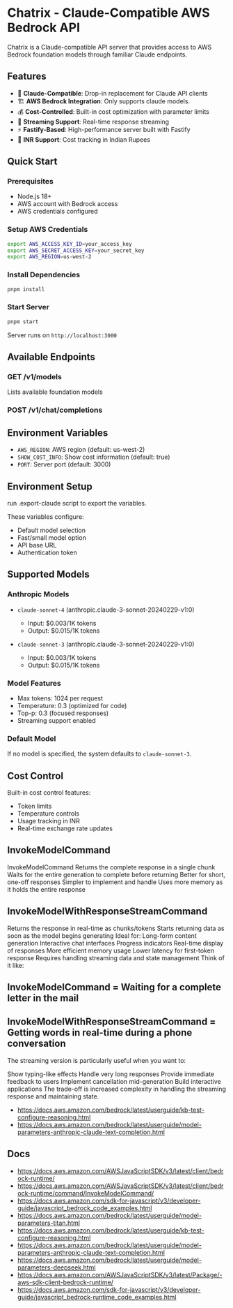 # Chatrix - Claude-Compatible AWS Bedrock API

Chatrix is a Claude-compatible API server that provides access to AWS Bedrock foundation models through familiar Claude endpoints.

## Features

- 🔌 **Claude-Compatible**: Drop-in replacement for Claude API clients
- 🏗️ **AWS Bedrock Integration**: Only supports claude models. 
- 💰 **Cost-Controlled**: Built-in cost optimization with parameter limits
- 🚀 **Streaming Support**: Real-time response streaming
- ⚡ **Fastify-Based**: High-performance server built with Fastify
- 💱 **INR Support**: Cost tracking in Indian Rupees

## Quick Start

### Prerequisites
- Node.js 18+
- AWS account with Bedrock access
- AWS credentials configured

### Setup AWS Credentials
```bash
export AWS_ACCESS_KEY_ID=your_access_key
export AWS_SECRET_ACCESS_KEY=your_secret_key
export AWS_REGION=us-west-2
```

### Install Dependencies
```bash
pnpm install
```

### Start Server
```bash
pnpm start
```
Server runs on `http://localhost:3000`

## Available Endpoints

### GET /v1/models
Lists available foundation models

### POST /v1/chat/completions

## Environment Variables

- `AWS_REGION`: AWS region (default: us-west-2)
- `SHOW_COST_INFO`: Show cost information (default: true)
- `PORT`: Server port (default: 3000)

## Environment Setup

run .export-claude script to export the variables.

These variables configure:
- Default model selection
- Fast/small model option
- API base URL
- Authentication token

## Supported Models

### Anthropic Models
- `claude-sonnet-4` (anthropic.claude-3-sonnet-20240229-v1:0)
  - Input: $0.003/1K tokens
  - Output: $0.015/1K tokens

- `claude-sonnet-3` (anthropic.claude-3-sonnet-20240229-v1:0)
  - Input: $0.003/1K tokens
  - Output: $0.015/1K tokens

### Model Features
- Max tokens: 1024 per request
- Temperature: 0.3 (optimized for code)
- Top-p: 0.3 (focused responses)
- Streaming support enabled

### Default Model
If no model is specified, the system defaults to `claude-sonnet-3`.

## Cost Control

Built-in cost control features:
- Token limits
- Temperature controls
- Usage tracking in INR
- Real-time exchange rate updates

## InvokeModelCommand

InvokeModelCommand
Returns the complete response in a single chunk
Waits for the entire generation to complete before returning
Better for short, one-off responses
Simpler to implement and handle
Uses more memory as it holds the entire response
## InvokeModelWithResponseStreamCommand
Returns the response in real-time as chunks/tokens
Starts returning data as soon as the model begins generating
Ideal for:
Long-form content generation
Interactive chat interfaces
Progress indicators
Real-time display of responses
More efficient memory usage
Lower latency for first-token response
Requires handling streaming data and state management
Think of it like:

## InvokeModelCommand = Waiting for a complete letter in the mail
## InvokeModelWithResponseStreamCommand = Getting words in real-time during a phone conversation
The streaming version is particularly useful when you want to:

Show typing-like effects
Handle very long responses
Provide immediate feedback to users
Implement cancellation mid-generation
Build interactive applications
The trade-off is increased complexity in handling the streaming response and maintaining state.

- https://docs.aws.amazon.com/bedrock/latest/userguide/kb-test-configure-reasoning.html
- https://docs.aws.amazon.com/bedrock/latest/userguide/model-parameters-anthropic-claude-text-completion.html

## Docs
- https://docs.aws.amazon.com/AWSJavaScriptSDK/v3/latest/client/bedrock-runtime/
- https://docs.aws.amazon.com/AWSJavaScriptSDK/v3/latest/client/bedrock-runtime/command/InvokeModelCommand/
- https://docs.aws.amazon.com/sdk-for-javascript/v3/developer-guide/javascript_bedrock_code_examples.html
- https://docs.aws.amazon.com/bedrock/latest/userguide/model-parameters-titan.html
- https://docs.aws.amazon.com/bedrock/latest/userguide/kb-test-configure-reasoning.html
- https://docs.aws.amazon.com/bedrock/latest/userguide/model-parameters-anthropic-claude-text-completion.html
- https://docs.aws.amazon.com/bedrock/latest/userguide/model-parameters-deepseek.html
- https://docs.aws.amazon.com/AWSJavaScriptSDK/v3/latest/Package/-aws-sdk-client-bedrock-runtime/
- https://docs.aws.amazon.com/sdk-for-javascript/v3/developer-guide/javascript_bedrock-runtime_code_examples.html
